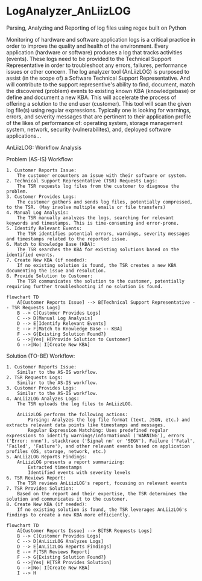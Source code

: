 # LogAnalyzer_AnLiizLOG
Parsing, Analyzing and Reporting of log files using regex built on Python

Monitoring of hardware and software application logs is a critical practice in order to improve the quality and health of the environment. Every application (hardware or software) produces a log that tracks activities (events). These logs need to be provided to the Technical Support Representative in order to troubleshoot any errors, failures, performance issues or other concern.  The log analyzer tool (AnLiizLOG) is purposed to assist (in the scope of) a Software Technical Support Representative. And will contribute to the support representive's ability to find, document, match the discovered (problem) events to existing known KBA (knowledgebase) or define and document a new KBA. This will accelerate the process of offering a solution to the end user (customer).  This tool will scan the given log file(s) using regular expressions. Typically one is looking for warnings, errors, and severity messages that are pertinent to their application profile of the likes of performance of: operating system, storage management system, network, security (vulnerabilites), and, deployed software applications... 

AnLiizLOG: Workflow Analysis

Problem (AS-IS) Workflow:

	1. Customer Reports Issue:
		The customer encounters an issue with their software or system.
	2. Technical Support Representative (TSR) Requests Logs:
		The TSR requests log files from the customer to diagnose the problem.
	3. Customer Provides Logs:
		The customer gathers and sends log files, potentially compressed, to the TSR. (May involve multiple emails or file transfers)
	4. Manual Log Analysis:
		The TSR manually analyzes the logs, searching for relevant keywords and timestamps. This is time-consuming and error-prone.
	5. Identify Relevant Events:
		The TSR identifies potential errors, warnings, severity messages and timestamps related to the reported issue.
	6. Match to Knowledge Base (KBA):
		The TSR searches the KBA for existing solutions based on the identified events.
	7. Create New KBA (if needed):
		If no existing solution is found, the TSR creates a new KBA documenting the issue and resolution.
	8. Provide Solution to Customer:
		The TSR communicates the solution to the customer, potentially requiring further troubleshooting if no solution is found.

```mermaid
flowchart TD
    A[Customer Reports Issue] --> B[Technical Support Representative -- TSR Requests Logs]
    B --> C[Customer Provides Logs]
    C --> D[Manual Log Analysis]
    D --> E[Identify Relevant Events]
    E --> F[Match to Knowledge Base -- KBA]
    F --> G{Existing Solution Found?}
    G -->|Yes| H[Provide Solution to Customer]
    G -->|No| I[Create New KBA]
```
Solution (TO-BE) Workflow:

	1. Customer Reports Issue:
		Similar to the AS-IS workflow.
	2. TSR Requests Logs:
		Similar to the AS-IS workflow.
	3. Customer Provides Logs:
		Similar to the AS-IS workflow.
	4. AnLiizLOG Analyzes Logs:
		The TSR uploads the log files to AnLiizLOG.
		
		AnLiizLOG performs the following actions:
			Parsing: Analyzes the log file format (text, JSON, etc.) and extracts relevant data points like timestamps and messages.
			Regular Expression Matching: Uses predefined regular expressions to identify warnings/informational ('WARNING'), errors ('Error: nnnn'), stacktrace ('Signal nn' or 'SEGV'), Failure ('Fatal', 'Failed', 'Failure'), and other relevant events based on application profiles (OS, storage, network, etc.)
	5. AnLiizLOG Reports Findings:
		AnLiizLOG presents a report summarizing:
			Extracted timestamps
			Identified events with severity levels
	6. TSR Reviews Report:
		The TSR reviews AnLiizLOG's report, focusing on relevant events
	7. TSR Provides Solution:
		Based on the report and their expertise, the TSR determines the solution and communicates it to the customer.
	8. Create New KBA (if needed):
		If no existing solution is found, the TSR leverages AnLiizLOG's findings to create a new KBA more efficiently.

```mermaid
flowchart TD
    A[Customer Reports Issue] --> B[TSR Requests Logs]
    B --> C[Customer Provides Logs]
    C --> D[AnLiizLOG Analyzes Logs]
    D --> E[AnLiizLOG Reports Findings]
    E --> F[TSR Reviews Report]
    F --> G{Existing Solution Found?}
    G -->|Yes| H[TSR Provides Solution]
    G -->|No| I[Create New KBA]
    I --> H
```